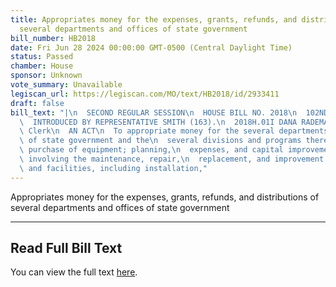 ```yaml
---
title: Appropriates money for the expenses, grants, refunds, and distributions of
  several departments and offices of state government
bill_number: HB2018
date: Fri Jun 28 2024 00:00:00 GMT-0500 (Central Daylight Time)
status: Passed
chamber: House
sponsor: Unknown
vote_summary: Unavailable
legiscan_url: https://legiscan.com/MO/text/HB2018/id/2933411
draft: false
bill_text: "|\n  SECOND REGULAR SESSION\n  HOUSE BILL NO. 2018\n  102ND GENERAL ASSEMBLY\n\
  \  INTRODUCED BY REPRESENTATIVE SMITH (163).\n  2018H.01I DANA RADEMAN MILLER, Chief\
  \ Clerk\n  AN ACT\n  To appropriate money for the several departments and offices\
  \ of state government and the\n  several divisions and programs thereof: for the\
  \ purchase of equipment; planning,\n  expenses, and capital improvement projects\
  \ involving the maintenance, repair,\n  replacement, and improvement of state buildings\
  \ and facilities, including installation,"
---
```

Appropriates money for the expenses, grants, refunds, and distributions of several departments and offices of state government

---

## Read Full Bill Text

You can view the full text [here](https://legiscan.com/MO/text/HB2018/id/2933411).
